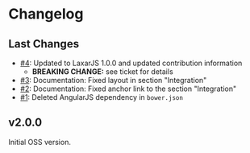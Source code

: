 # Changelog

## Last Changes

- [#4](https://github.com/LaxarJS/ax-messages-display-widget/issues/4): Updated to LaxarJS 1.0.0 and updated contribution information
    + **BREAKING CHANGE:** see ticket for details
- [#3](https://github.com/LaxarJS/ax-messages-display-widget/issues/3): Documentation: Fixed layout in section "Integration"
- [#2](https://github.com/LaxarJS/ax-messages-display-widget/issues/2): Documentation: Fixed anchor link to the section "Integration"
- [#1](https://github.com/LaxarJS/ax-messages-display-widget/issues/1): Deleted AngularJS dependency in `bower.json`


## v2.0.0

Initial OSS version.

